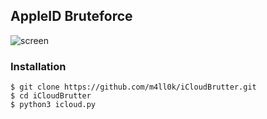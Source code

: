 ## AppleID Bruteforce
![screen](https://raw.githubusercontent.com/m4ll0k/iCloudBrutter/master/icloud.PNG)

### Installation
```
$ git clone https://github.com/m4ll0k/iCloudBrutter.git
$ cd iCloudBrutter 
$ python3 icloud.py
```
